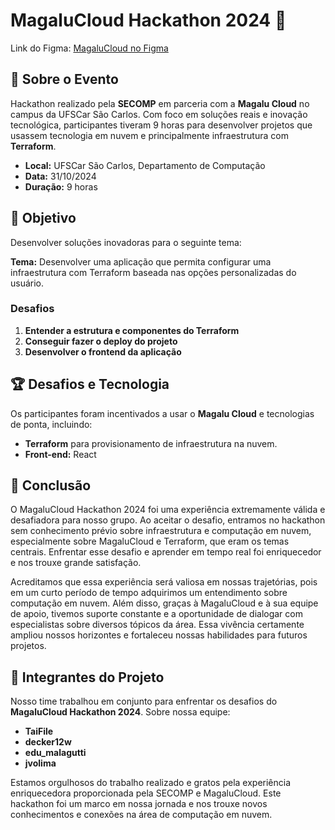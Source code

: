 # MagaluCloud Hackathon 2024 🚀
Link do Figma: [MagaluCloud no Figma](https://www.figma.com/design/Jes665RWSRxF1ybWFcoelP/MagaluCloud?node-id=0-1&t=bff6B5z9Kv4ecHix-1)

## 📍 Sobre o Evento

Hackathon realizado pela **SECOMP** em parceria com a **Magalu Cloud** no campus da UFSCar São Carlos. Com foco em soluções reais e inovação tecnológica, participantes tiveram 9 horas para desenvolver projetos que usassem tecnologia em nuvem e principalmente infraestrutura com **Terraform**.

- **Local:** UFSCar São Carlos, Departamento de Computação
- **Data:** 31/10/2024
- **Duração:** 9 horas

## 🎯 Objetivo

Desenvolver soluções inovadoras para o seguinte tema:

**Tema:** Desenvolver uma aplicação que permita configurar uma infraestrutura com Terraform baseada nas opções personalizadas do usuário.

### Desafios
1. **Entender a estrutura e componentes do Terraform**
2. **Conseguir fazer o deploy do projeto**
3. **Desenvolver o frontend da aplicação**

## 🏆 Desafios e Tecnologia

Os participantes foram incentivados a usar o **Magalu Cloud** e tecnologias de ponta, incluindo:

- **Terraform** para provisionamento de infraestrutura na nuvem.
- **Front-end:** React


## 🎉 Conclusão

O MagaluCloud Hackathon 2024 foi uma experiência extremamente válida e desafiadora para nosso grupo. Ao aceitar o desafio, entramos no hackathon sem conhecimento prévio sobre infraestrutura e computação em nuvem, especialmente sobre MagaluCloud e Terraform, que eram os temas centrais. Enfrentar esse desafio e aprender em tempo real foi enriquecedor e nos trouxe grande satisfação.

Acreditamos que essa experiência será valiosa em nossas trajetórias, pois em um curto período de tempo adquirimos um entendimento sobre computação em nuvem. Além disso, graças à MagaluCloud e à sua equipe de apoio, tivemos suporte constante e a oportunidade de dialogar com especialistas sobre diversos tópicos da área. Essa vivência certamente ampliou nossos horizontes e fortaleceu nossas habilidades para futuros projetos.

## 👥 Integrantes do Projeto

Nosso time trabalhou em conjunto para enfrentar os desafios do **MagaluCloud Hackathon 2024**. Sobre nossa equipe:

- **TaiFile** 
- **decker12w** 
- **edu_malagutti** 
- **jvolima**

Estamos orgulhosos do trabalho realizado e gratos pela experiência enriquecedora proporcionada pela SECOMP e MagaluCloud. Este hackathon foi um marco em nossa jornada e nos trouxe novos conhecimentos e conexões na área de computação em nuvem.
